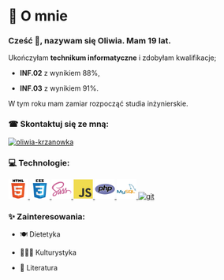 <h1>📖 O mnie</h1>

<h3>Cześć 👋, nazywam się Oliwia. Mam 19 lat.</h3>

<p>Ukończyłam <b>technikum informatyczne</b> i zdobyłam kwalifikacje;</p>

- **INF.02** z wynikiem 88%,

- **INF.03** z wynikiem 91%.

<p>W tym roku mam zamiar rozpocząć studia inżynierskie.</p> 

<h3>☎ Skontaktuj się ze mną:</h3>
<p>
<a href="https://linkedin.com/in/oliwia-krzanowka" target="blank"><img align="center" src="https://raw.githubusercontent.com/rahuldkjain/github-profile-readme-generator/master/src/images/icons/Social/linked-in-alt.svg" alt="oliwia-krzanowka" height="30" width="40" /></a>
</p>

<h3>💻 Technologie:</h3>
<p> 
<a href="https://www.w3.org/html/" target="_blank" rel="noreferrer"> <img src="https://raw.githubusercontent.com/devicons/devicon/master/icons/html5/html5-original-wordmark.svg" alt="html5" width="40" height="40"/> </a>   <a href="https://www.w3schools.com/css/" target="_blank" rel="noreferrer"> <img src="https://raw.githubusercontent.com/devicons/devicon/master/icons/css3/css3-original-wordmark.svg" alt="css3" width="40" height="40"/> </a>   <a href="https://sass-lang.com" target="_blank" rel="noreferrer"> <img src="https://raw.githubusercontent.com/devicons/devicon/master/icons/sass/sass-original.svg" alt="sass" width="40" height="40"/> </a>   <a href="https://developer.mozilla.org/en-US/docs/Web/JavaScript" target="_blank" rel="noreferrer"> <img src="https://raw.githubusercontent.com/devicons/devicon/master/icons/javascript/javascript-original.svg" alt="javascript" width="40" height="40"/> </a>   <a href="https://www.php.net" target="_blank" rel="noreferrer"> <img src="https://raw.githubusercontent.com/devicons/devicon/master/icons/php/php-original.svg" alt="php" width="40" height="40"/> </a>   <a href="https://www.mysql.com/" target="_blank" rel="noreferrer"> <img src="https://raw.githubusercontent.com/devicons/devicon/master/icons/mysql/mysql-original-wordmark.svg" alt="mysql" width="40" height="40"/> </a>   <a href="https://git-scm.com/" target="_blank" rel="noreferrer"> <img src="https://www.vectorlogo.zone/logos/git-scm/git-scm-icon.svg" alt="git" width="40" height="40"/> </a> 
</p>

<h3>✨ Zainteresowania:</h3>

- 🍽 Dietetyka

- 🏋🏻‍♀️ Kulturystyka

- 📕 Literatura
 
 
